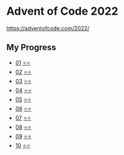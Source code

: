 # Advent of Code 2022

https://adventofcode.com/2022/

## My Progress

- [01](src/D-01) [⭐](src/D-01/01-1.js)[⭐](src/D-01/01-2.js)
- [02](src/D-02) [⭐](src/D-02/02-1.js)[⭐](src/D-02/02-2.js)
- [03](src/D-03) [⭐](src/D-03/03-1.js)[⭐](src/D-03/03-2.js)
- [04](src/D-04) [⭐](src/D-04/04-1.js)[⭐](src/D-04/04-2.js)
- [05](src/D-05) [⭐](src/D-05/05-1.js)[⭐](src/D-05/05-2.js)
- [06](src/D-06) [⭐](src/D-06/06-1.js)[⭐](src/D-06/06-2.js)
- [07](src/D-07) [⭐](src/D-07/07-1.js)[⭐](src/D-07/07-2.js)
- [08](src/D-08) [⭐](src/D-08/08-1.js)[⭐](src/D-08/08-2.js)
- [09](src/D-09) [⭐](src/D-09/09-1.js)[⭐](src/D-09/09-2.js)
- [10](src/D-10) [⭐](src/D-10/10-1.js)[⭐](src/D-10/10-2.js)
